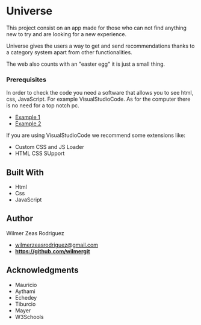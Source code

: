 # Universe

This project consist on an app made for those who can not find anything new to try and are looking for a new experience.

Universe gives the users a way to get and send recommendations thanks to a category system apart from other functionalities.

The web also counts with an "easter egg" it is just a small thing. 

### Prerequisites

In order to check the code you need a software that allows you to see html, css, JavaScript. For example VisualStudioCode. As for the computer there is no need for a top notch pc.
- [Example 1](https://www.mediamarkt.es/es/category/portátiles-153.html)
- [Example 2](https://code.visualstudio.com)

If you are using VisualStudioCode we recommend some extensions like:
- Custom CSS and JS Loader
- HTML CSS SUpport

## Built With

  - Html
  - Css
  - JavaScript

## Author

  Wilmer Zeas Rodriguez

  - wilmerzeasrodriguez@gmail.com
  - **https://github.com/wilmergit**

## Acknowledgments

  - Mauricio
  - Aythami
  - Echedey
  - Tiburcio
  - Mayer
  - W3Schools